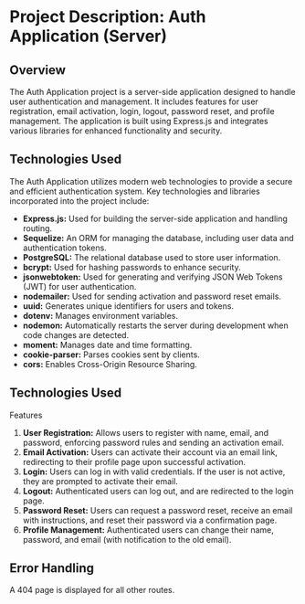 # Project Description: Auth Application (Server)

## Overview

The Auth Application project is a server-side application designed to handle user authentication and management. It includes features for user registration, email activation, login, logout, password reset, and profile management. The application is built using Express.js and integrates various libraries for enhanced functionality and security.

## Technologies Used

The Auth Application utilizes modern web technologies to provide a secure and efficient authentication system. Key technologies and libraries incorporated into the project include:

- **Express.js:** Used for building the server-side application and handling routing.
- **Sequelize:** An ORM for managing the database, including user data and authentication tokens.
- **PostgreSQL:** The relational database used to store user information.
- **bcrypt:** Used for hashing passwords to enhance security.
- **jsonwebtoken:** Used for generating and verifying JSON Web Tokens (JWT) for user authentication.
- **nodemailer:** Used for sending activation and password reset emails.
- **uuid:** Generates unique identifiers for users and tokens.
- **dotenv:** Manages environment variables.
- **nodemon:** Automatically restarts the server during development when code changes are detected.
- **moment:** Manages date and time formatting.
- **cookie-parser:** Parses cookies sent by clients.
- **cors:** Enables Cross-Origin Resource Sharing.

## Technologies Used

Features

1. **User Registration:**
   Allows users to register with name, email, and password, enforcing password rules and sending an activation email.
2. **Email Activation:**
   Users can activate their account via an email link, redirecting to their profile page upon successful activation.
3. **Login:**
   Users can log in with valid credentials. If the user is not active, they are prompted to activate their email.
4. **Logout:**
   Authenticated users can log out, and are redirected to the login page.
5. **Password Reset:**
   Users can request a password reset, receive an email with instructions, and reset their password via a confirmation page.
6. **Profile Management:**
   Authenticated users can change their name, password, and email (with notification to the old email).

## Error Handling

A 404 page is displayed for all other routes.
